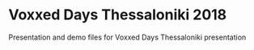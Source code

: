# Voxxed Days Thessaloniki 2018
Presentation and demo files for Voxxed Days Thessaloniki presentation